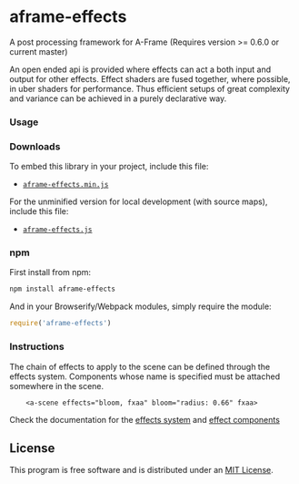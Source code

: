 aframe-effects
========

A post processing framework for A-Frame (Requires version >= 0.6.0 or current master)

An open ended api is provided where effects can act a both input and output for other effects. Effect shaders are fused together, where possible, in uber shaders for performance. Thus efficient setups of great complexity and variance can be achieved in a purely declarative way.

### Usage ###

### Downloads

To embed this library in your project, include this file:

* [`aframe-effects.min.js`](http://wizgrav.github.io/aframe-effects/dist/aframe-effects.min.js)

For the unminified version for local development (with source maps), include this file:

* [`aframe-effects.js`](http://wizgrav.github.io/aframe-effects/dist/aframe-effects.js)

### npm

First install from npm:

```sh
npm install aframe-effects
```

And in your Browserify/Webpack modules, simply require the module:

```js
require('aframe-effects')
```

### Instructions ###

The chain of effects to apply to the scene can be defined through the effects system. Components whose name is specified must be attached somewhere in the scene.

```
    <a-scene effects="bloom, fxaa" bloom="radius: 0.66" fxaa>
```


Check the documentation for the [effects system](systems/README.md) and [effect components](components/README.md)


## License

This program is free software and is distributed under an [MIT License](LICENSE).
